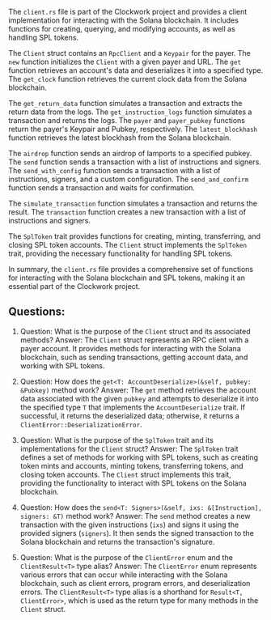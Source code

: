 The `client.rs` file is part of the Clockwork project and provides a client implementation for interacting with the Solana blockchain. It includes functions for creating, querying, and modifying accounts, as well as handling SPL tokens.

The `Client` struct contains an `RpcClient` and a `Keypair` for the payer. The `new` function initializes the `Client` with a given payer and URL. The `get` function retrieves an account's data and deserializes it into a specified type. The `get_clock` function retrieves the current clock data from the Solana blockchain.

The `get_return_data` function simulates a transaction and extracts the return data from the logs. The `get_instruction_logs` function simulates a transaction and returns the logs. The `payer` and `payer_pubkey` functions return the payer's Keypair and Pubkey, respectively. The `latest_blockhash` function retrieves the latest blockhash from the Solana blockchain.

The `airdrop` function sends an airdrop of lamports to a specified pubkey. The `send` function sends a transaction with a list of instructions and signers. The `send_with_config` function sends a transaction with a list of instructions, signers, and a custom configuration. The `send_and_confirm` function sends a transaction and waits for confirmation.

The `simulate_transaction` function simulates a transaction and returns the result. The `transaction` function creates a new transaction with a list of instructions and signers.

The `SplToken` trait provides functions for creating, minting, transferring, and closing SPL token accounts. The `Client` struct implements the `SplToken` trait, providing the necessary functionality for handling SPL tokens.

In summary, the `client.rs` file provides a comprehensive set of functions for interacting with the Solana blockchain and SPL tokens, making it an essential part of the Clockwork project.

## Questions:

1. Question: What is the purpose of the `Client` struct and its associated methods?
   Answer: The `Client` struct represents an RPC client with a payer account. It provides methods for interacting with the Solana blockchain, such as sending transactions, getting account data, and working with SPL tokens.

2. Question: How does the `get<T: AccountDeserialize>(&self, pubkey: &Pubkey)` method work?
   Answer: The `get` method retrieves the account data associated with the given `pubkey` and attempts to deserialize it into the specified type `T` that implements the `AccountDeserialize` trait. If successful, it returns the deserialized data; otherwise, it returns a `ClientError::DeserializationError`.

3. Question: What is the purpose of the `SplToken` trait and its implementations for the `Client` struct?
   Answer: The `SplToken` trait defines a set of methods for working with SPL tokens, such as creating token mints and accounts, minting tokens, transferring tokens, and closing token accounts. The `Client` struct implements this trait, providing the functionality to interact with SPL tokens on the Solana blockchain.

4. Question: How does the `send<T: Signers>(&self, ixs: &[Instruction], signers: &T)` method work?
   Answer: The `send` method creates a new transaction with the given instructions (`ixs`) and signs it using the provided signers (`signers`). It then sends the signed transaction to the Solana blockchain and returns the transaction's signature.

5. Question: What is the purpose of the `ClientError` enum and the `ClientResult<T>` type alias?
   Answer: The `ClientError` enum represents various errors that can occur while interacting with the Solana blockchain, such as client errors, program errors, and deserialization errors. The `ClientResult<T>` type alias is a shorthand for `Result<T, ClientError>`, which is used as the return type for many methods in the `Client` struct.
